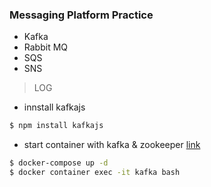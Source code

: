 ### Messaging Platform Practice 

- Kafka
- Rabbit MQ
- SQS 
- SNS 

> LOG

- innstall kafkajs

```bash 
$ npm install kafkajs
```

- start container with kafka & zookeeper [link](https://kafka.apache.org/quickstart)

```bash
$ docker-compose up -d  
$ docker container exec -it kafka bash  
```